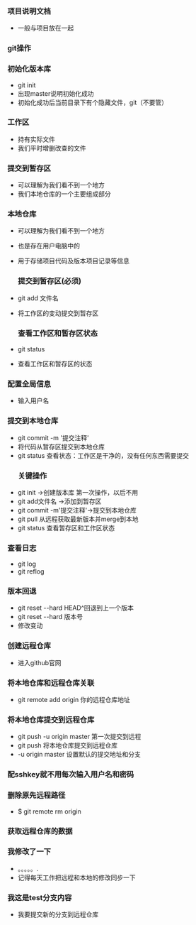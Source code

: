 ### 项目说明文档
- 一般与项目放在一起
### git操作

### 初始化版本库
- git init
- 出现master说明初始化成功
- 初始化成功后当前目录下有个隐藏文件，git（不要管）
### 工作区
- 持有实际文件
- 我们平时增删改查的文件
  
### 提交到暂存区
- 可以理解为我们看不到一个地方
- 我们本地仓库的一个主要组成部分
### 本地仓库
- 可以理解为我们看不到一个地方
- 也是存在用户电脑中的
- 用于存储项目代码及版本项目记录等信息
  ### 提交到暂存区(必须)

- git add 文件名
- 将工作区的变动提交到暂存区
  ### 查看工作区和暂存区状态
- git status
- 查看工作区和暂存区的状态
### 配置全局信息
- 输入用户名
### 提交到本地仓库
- git commit -m '提交注释'
- 将代码从暂存区提交到本地仓库
- git status 查看状态：工作区是干净的，没有任何东西需要提交
  ### 关键操作
- git init ->创建版本库   第一次操作，以后不用
- git add文件名 ->添加到暂存区
- git commit -m'提交注释'->提交到本地仓库
- git pull  从远程获取最新版本并merge到本地
- git status 查看暂存区和工作区状态
### 查看日志
- git log
- git reflog
### 版本回退
- git reset --hard HEAD^回退到上一个版本
- git reset --hard 版本号
- 修改变动
### 创建远程仓库
- 进入github官网
### 将本地仓库和远程仓库关联
- git remote add origin 你的远程仓库地址
### 将本地仓库提交到远程仓库
- git push -u origin master  第一次提交到远程
- git push 将本地仓库提交到远程仓库
- -u origin master 设置默认的提交地址和分支
### 配sshkey就不用每次输入用户名和密码
### 删除原先远程路径
- $ git remote rm origin
### 获取远程仓库的数据
### 我修改了一下
- 。。。。。.
- 记得每天工作把远程和本地的修改同步一下
### 我这是test分支内容
- 我要提交新的分支到远程仓库
